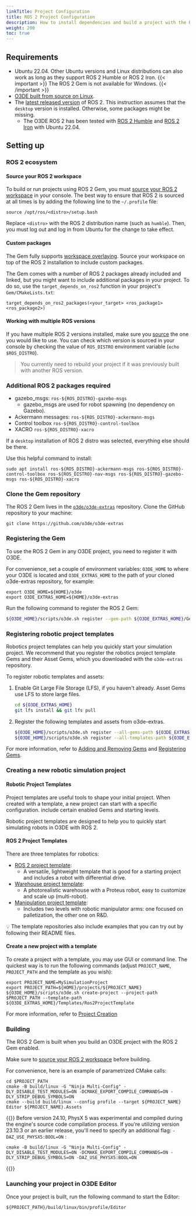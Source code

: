 ```yaml
---
linkTitle: Project Configuration
title: ROS 2 Project Configuration
description: How to install dependencies and build a project with the ROS 2 Gem in Open 3D Engine (O3DE).
weight: 200
toc: true
---
```


## Requirements

* Ubuntu 22.04. Other Ubuntu versions and Linux distributions can also work as long as they support ROS 2 Humble or ROS 2 Iron.
  {{< important >}}
  The ROS 2 Gem is not available for Windows.
  {{< /important >}}
* [O3DE built from source on Linux](/docs/welcome-guide/setup/setup-from-github/building-linux).
* The [latest released version](https://docs.ros.org/en/rolling/Releases.html#list-of-distributions ) of ROS 2. This instruction assumes that the `desktop` version is installed. Otherwise, some packages might be missing. 
  * The O3DE ROS 2 has been tested with [ROS 2 Humble](https://docs.ros.org/en/humble/Installation.html) and [ROS 2 Iron](https://docs.ros.org/en/iron/Installation.html) with Ubuntu 22.04.

## Setting up

### ROS 2 ecosystem

#### Source your ROS 2 workspace

To build or run projects using ROS 2 Gem, you must [source your ROS 2 workspace](https://docs.ros.org/en/humble/Tutorials/Beginner-CLI-Tools/Configuring-ROS2-Environment.html) in your console. The best way to ensure that ROS 2 is sourced at all times is by adding the following line to the `~/.profile` file:
```
source /opt/ros/<distro>/setup.bash
```
Replace `<distro>` with the ROS 2 distribution name (such as `humble`).
Then, you must log out and log in from Ubuntu for the change to take effect.

#### Custom packages

The Gem fully supports [workspace overlaying](https://docs.ros.org/en/humble/Tutorials/Beginner-Client-Libraries/Creating-A-Workspace/Creating-A-Workspace.html#source-the-overlay).
Source your workspace on top of the ROS 2 installation to include custom packages.

The Gem comes with a number of ROS 2 packages already included and linked, but you might want to include additional packages in your project.
To do so, use the `target_depends_on_ros2` function in your project's `Gem/CMakeLists.txt`:

```
target_depends_on_ros2_packages(<your_target> <ros_package1> <ros_package2>)
```

#### Working with multiple ROS versions

If you have multiple ROS 2 versions installed, make sure you [source](https://docs.ros.org/en/humble/Tutorials/Workspace/Creating-A-Workspace.html#source-the-overlay) the one you would like to use. You can check which version is sourced in your console by checking the value of `ROS_DISTRO` environment variable (`echo $ROS_DISTRO`).

> You currently need to rebuild your project if it was previously built with another ROS version.

### Additional ROS 2 packages required

* gazebo_msgs: `ros-${ROS_DISTRO}-gazebo-msgs`
    * gazebo_msgs are used for robot spawning (no dependency on Gazebo).
* Ackermann messages: `ros-${ROS_DISTRO}-ackermann-msgs`
* Control toolbox `ros-${ROS_DISTRO}-control-toolbox`
* XACRO `ros-${ROS_DISTRO}-xacro`

If a `desktop` installation of ROS 2 distro was selected, everything else should be there.

Use this helpful command to install:

```
sudo apt install ros-${ROS_DISTRO}-ackermann-msgs ros-${ROS_DISTRO}-control-toolbox ros-${ROS_DISTRO}-nav-msgs ros-${ROS_DISTRO}-gazebo-msgs ros-${ROS_DISTRO}-xacro
```

### Clone the Gem repository

The ROS 2 Gem lives in the [`o3de/o3de-extras`](https://github.com/o3de/o3de-extras) repository. Clone the GitHub repository to your machine:

```
git clone https://github.com/o3de/o3de-extras
```

### Registering the Gem

To use the ROS 2 Gem in any O3DE project, you need to register it with O3DE.

For convenience, set a couple of environment variables: `O3DE_HOME` to where your O3DE is located and `O3DE_EXTRAS_HOME`
to the path of your cloned o3de-extras repository, for example:

```shell
export O3DE_HOME=${HOME}/o3de
export O3DE_EXTRAS_HOME=${HOME}/o3de-extras
```

Run the following command to register the ROS 2 Gem:
```bash
${O3DE_HOME}/scripts/o3de.sh register --gem-path ${O3DE_EXTRAS_HOME}/Gems/ROS2
```

### Registering robotic project templates

Robotics project templates can help you quickly start your simulation project. We recommend that you register the robotics project template Gems and their Asset Gems, which you downloaded with the `o3de-extras` repository.

To register robotic templates and assets:
1. Enable Git Large File Storage (LFS), if you haven't already.  Asset Gems use LFS to store large files.
    ```bash
    cd ${O3DE_EXTRAS_HOME}
    git lfs install && git lfs pull
    ```
2. Register the following templates and assets from o3de-extras.
    ```bash
    ${O3DE_HOME}/scripts/o3de.sh register --all-gems-path ${O3DE_EXTRAS_HOME}/Gems/
    ${O3DE_HOME}/scripts/o3de.sh register --all-templates-path ${O3DE_EXTRAS_HOME}/Templates/
    ```
   
For more information, refer to [Adding and Removing Gems](/docs/user-guide/project-config/add-remove-gems/) and [Registering Gems](/docs/user-guide/project-config/register-gems/).

### Creating a new robotic simulation project 

#### Robotic Project Templates

Project templates are useful tools to shape your initial project.
When created with a template, a new project can start with a specific configuration. include certain enabled Gems and starting levels.

Robotic project templates are designed to help you to quickly start simulating robots in O3DE with ROS 2.

#### ROS 2 Project Templates

There are three templates for robotics:
- [ROS 2 project template](https://github.com/o3de/o3de-extras/tree/development/Templates/Ros2ProjectTemplate):
  - A versatile, lightweight template that is good for a starting project and includes a robot with differential drive.
- [Warehouse project template](https://github.com/o3de/o3de-extras/tree/development/Templates/Ros2FleetRobotTemplate):
  - A photorealistic warehouse with a Proteus robot, easy to customize and scale up (multi-robot).
- [Manipulation project template](https://github.com/o3de/o3de-extras/tree/development/Templates/Ros2RoboticManipulationTemplate):
  - Includes two levels with robotic manipulator arms: one focused on palletization, the other one on R&D.

:bulb: The template repositories also include examples that you can try out by following their README files.

#### Create a new project with a template

To create a project with a template, you may use GUI or command line.
The quickest way is to run the following commands (adjust `PROJECT_NAME`, `PROJECT_PATH` and the template as you wish):

```shell
export PROJECT_NAME=MySimulationProject
export PROJECT_PATH=${HOME}/projects/${PROJECT_NAME}
${O3DE_HOME}/scripts/o3de.sh create-project --project-path $PROJECT_PATH --template-path ${O3DE_EXTRAS_HOME}/Templates/Ros2ProjectTemplate 
```

For more information, refer to [Project Creation](/docs/welcome-guide/create/)

### Building

The ROS 2 Gem is built when you build an O3DE project with the ROS 2 Gem enabled. 

Make sure to [source your ROS 2 workspace](#source-your-ros-2-workspace) before building.

For convenience, here is an example of parametrized CMake calls:

```shell
cd $PROJECT_PATH
cmake -B build/linux -G "Ninja Multi-Config" -DLY_DISABLE_TEST_MODULES=ON -DCMAKE_EXPORT_COMPILE_COMMANDS=ON -DLY_STRIP_DEBUG_SYMBOLS=ON
cmake --build build/linux --config profile --target ${PROJECT_NAME} Editor ${PROJECT_NAME}.Assets 
```
{{<note>}}
Before version 24.10, PhysX 5 was experimental and compiled during the engine's source code compilation process. 
If you're utilizing version 23.10.3 or an earlier release, you'll need to specify an additional flag: `-DAZ_USE_PHYSX5:BOOL=ON` :
```shell
cmake -B build/linux -G "Ninja Multi-Config" -DLY_DISABLE_TEST_MODULES=ON -DCMAKE_EXPORT_COMPILE_COMMANDS=ON -DLY_STRIP_DEBUG_SYMBOLS=ON -DAZ_USE_PHYSX5:BOOL=ON 
```
{{</note>}}
### Launching your project in O3DE Editor

Once your project is built, run the following command to start the Editor:

```shell
${PROJECT_PATH}/build/linux/bin/profile/Editor
```
